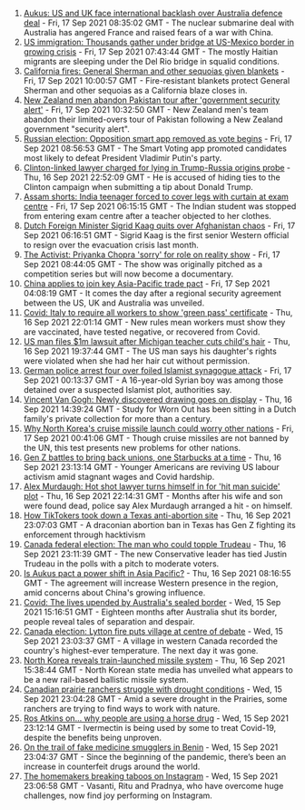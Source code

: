 1. [Aukus: US and UK face international backlash over Australia defence deal](https://www.bbc.co.uk/news/world-58592613?at_medium=RSS&at_campaign=KARANGA) - Fri, 17 Sep 2021 08:35:02 GMT - The nuclear submarine deal with Australia has angered France and raised fears of a war with China.
2. [US immigration: Thousands gather under bridge at US-Mexico border in growing crisis](https://www.bbc.co.uk/news/world-us-canada-58593632?at_medium=RSS&at_campaign=KARANGA) - Fri, 17 Sep 2021 07:43:44 GMT - The mostly Haitian migrants are sleeping under the Del Rio bridge in squalid conditions.
3. [California fires: General Sherman and other sequoias given blankets](https://www.bbc.co.uk/news/world-us-canada-58592376?at_medium=RSS&at_campaign=KARANGA) - Fri, 17 Sep 2021 10:00:57 GMT - Fire-resistant blankets protect General Sherman and other sequoias as a California blaze closes in.
4. [New Zealand men abandon Pakistan tour after 'government security alert'](https://www.bbc.co.uk/sport/cricket/58596722?at_medium=RSS&at_campaign=KARANGA) - Fri, 17 Sep 2021 10:32:50 GMT - New Zealand men's team abandon their limited-overs tour of Pakistan following a New Zealand government "security alert".
5. [Russian election: Opposition smart app removed as vote begins](https://www.bbc.co.uk/news/world-europe-58593940?at_medium=RSS&at_campaign=KARANGA) - Fri, 17 Sep 2021 08:56:53 GMT - The Smart Voting app promoted candidates most likely to defeat President Vladimir Putin's party.
6. [Clinton-linked lawyer charged for lying in Trump-Russia origins probe](https://www.bbc.co.uk/news/world-us-canada-58591969?at_medium=RSS&at_campaign=KARANGA) - Thu, 16 Sep 2021 22:52:09 GMT - He is accused of hiding ties to the Clinton campaign when submitting a tip about Donald Trump.
7. [Assam shorts: India teenager forced to cover legs with curtain at exam centre](https://www.bbc.co.uk/news/world-asia-india-58592986?at_medium=RSS&at_campaign=KARANGA) - Fri, 17 Sep 2021 06:15:15 GMT - The Indian student was stopped from entering exam centre after a teacher objected to her clothes.
8. [Dutch Foreign Minister Sigrid Kaag quits over Afghanistan chaos](https://www.bbc.co.uk/news/world-europe-58591939?at_medium=RSS&at_campaign=KARANGA) - Fri, 17 Sep 2021 06:16:51 GMT - Sigrid Kaag is the first senior Western official to resign over the evacuation crisis last month.
9. [The Activist: Priyanka Chopra 'sorry' for role on reality show](https://www.bbc.co.uk/news/newsbeat-58587699?at_medium=RSS&at_campaign=KARANGA) - Fri, 17 Sep 2021 08:44:05 GMT - The show was originally pitched as a competition series but will now become a documentary.
10. [China applies to join key Asia-Pacific trade pact](https://www.bbc.co.uk/news/business-58579832?at_medium=RSS&at_campaign=KARANGA) - Fri, 17 Sep 2021 04:08:19 GMT - It comes the day after a regional security agreement between the US, UK and Australia was unveiled.
11. [Covid: Italy to require all workers to show 'green pass' certificate](https://www.bbc.co.uk/news/world-europe-58590187?at_medium=RSS&at_campaign=KARANGA) - Thu, 16 Sep 2021 22:01:14 GMT - New rules mean workers must show they are vaccinated, have tested negative, or recovered from Covid.
12. [US man files $1m lawsuit after Michigan teacher cuts child's hair](https://www.bbc.co.uk/news/world-us-canada-58591006?at_medium=RSS&at_campaign=KARANGA) - Thu, 16 Sep 2021 19:37:44 GMT - The US man says his daughter's rights were violated when she had her hair cut without permission.
13. [German police arrest four over foiled Islamist synagogue attack](https://www.bbc.co.uk/news/world-europe-58591948?at_medium=RSS&at_campaign=KARANGA) - Fri, 17 Sep 2021 00:13:37 GMT - A 16-year-old Syrian boy was among those detained over a suspected Islamist plot, authorities say.
14. [Vincent Van Gogh: Newly discovered drawing goes on display](https://www.bbc.co.uk/news/entertainment-arts-58586492?at_medium=RSS&at_campaign=KARANGA) - Thu, 16 Sep 2021 14:39:24 GMT - Study for Worn Out has been sitting in a Dutch family's private collection for more than a century.
15. [Why North Korea's cruise missile launch could worry other nations](https://www.bbc.co.uk/news/world-asia-58592308?at_medium=RSS&at_campaign=KARANGA) - Fri, 17 Sep 2021 00:41:06 GMT - Though cruise missiles are not banned by the UN, this test presents new problems for other nations.
16. [Gen Z battles to bring back unions, one Starbucks at a time](https://www.bbc.co.uk/news/business-58540250?at_medium=RSS&at_campaign=KARANGA) - Thu, 16 Sep 2021 23:13:14 GMT - Younger Americans are reviving US labour activism amid stagnant wages and Covid hardship.
17. [Alex Murdaugh: Hot shot lawyer turns himself in for 'hit man suicide' plot](https://www.bbc.co.uk/news/world-us-canada-58577936?at_medium=RSS&at_campaign=KARANGA) - Thu, 16 Sep 2021 22:14:31 GMT - Months after his wife and son were found dead, police say Alex Murdaugh arranged a hit - on himself.
18. [How TikTokers took down a Texas anti-abortion site](https://www.bbc.co.uk/news/world-us-canada-58577039?at_medium=RSS&at_campaign=KARANGA) - Thu, 16 Sep 2021 23:07:03 GMT - A draconian abortion ban in Texas has Gen Z fighting its enforcement through hacktivism
19. [Canada federal election: The man who could topple Trudeau](https://www.bbc.co.uk/news/world-us-canada-58587402?at_medium=RSS&at_campaign=KARANGA) - Thu, 16 Sep 2021 23:11:39 GMT - The new Conservative leader has tied Justin Trudeau in the polls with a pitch to moderate voters.
20. [Is Aukus pact a power shift in Asia Pacific?](https://www.bbc.co.uk/news/world-asia-58540808?at_medium=RSS&at_campaign=KARANGA) - Thu, 16 Sep 2021 08:16:55 GMT - The agreement will increase Western presence in the region, amid concerns about China's growing influence.
21. [Covid: The lives upended by Australia's sealed border](https://www.bbc.co.uk/news/world-australia-58540905?at_medium=RSS&at_campaign=KARANGA) - Wed, 15 Sep 2021 15:16:51 GMT - Eighteen months after Australia shut its border, people reveal tales of separation and despair.
22. [Canada election: Lytton fire puts village at centre of debate](https://www.bbc.co.uk/news/world-us-canada-58549880?at_medium=RSS&at_campaign=KARANGA) - Wed, 15 Sep 2021 23:03:37 GMT - A village in western Canada recorded the country's highest-ever temperature. The next day it was gone.
23. [North Korea reveals train-launched missile system](https://www.bbc.co.uk/news/world-58588272?at_medium=RSS&at_campaign=KARANGA) - Thu, 16 Sep 2021 15:38:44 GMT - North Korean state media has unveiled what appears to be a new rail-based ballistic missile system.
24. [Canadian prairie ranchers struggle with drought conditions](https://www.bbc.co.uk/news/world-us-canada-58573877?at_medium=RSS&at_campaign=KARANGA) - Wed, 15 Sep 2021 23:04:28 GMT - Amid a severe drought in the Prairies, some ranchers are trying to find ways to work with nature.
25. [Ros Atkins on... why people are using a horse drug](https://www.bbc.co.uk/news/world-58569849?at_medium=RSS&at_campaign=KARANGA) - Wed, 15 Sep 2021 23:12:14 GMT - Ivermectin is being used by some to treat Covid-19, despite the benefits being unproven.
26. [On the trail of fake medicine smugglers in Benin](https://www.bbc.co.uk/news/world-africa-58577421?at_medium=RSS&at_campaign=KARANGA) - Wed, 15 Sep 2021 23:04:37 GMT - Since the beginning of the pandemic, there’s been an increase in counterfeit drugs around the world.
27. [The homemakers breaking taboos on Instagram](https://www.bbc.co.uk/news/world-asia-india-58543401?at_medium=RSS&at_campaign=KARANGA) - Wed, 15 Sep 2021 23:06:58 GMT - Vasanti, Ritu and Pradnya, who have overcome huge challenges, now find joy performing on Instagram.
